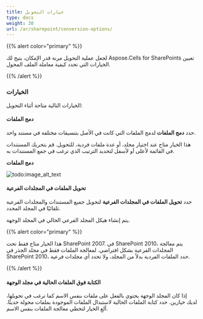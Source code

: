 ```yaml
---
title: خيارات التحويل
type: docs
weight: 30
url: /ar/sharepoint/conversion-options/
---
```


{{% alert color="primary" %}} 

لجعل عملية التحويل مرنة قدر الإمكان، يتيح لك Aspose.Cells for SharePoints تعيين الخيارات التي تحدد كيفية معاملة الملف المحول.

{{% /alert %}} 
### **الخيارات**
الخيارات التالية متاحة أثناء التحويل:
#### **دمج الملفات**
حدد **دمج الملفات** لدمج الملفات التي كانت في الأصل بتنسيقات مختلفة في مستند واحد. 

هذا الخيار متاح عند اختيار مجلد، أو عدة ملفات فردية، للتحويل. قم بتحريك المستندات في القائمة لأعلى أو لأسفل لتحديد الترتيب الذي ترغب في جمع المستندات به.

**دمج الملفات** 

![todo:image_alt_text](conversion-options_1.png)



#### **تحويل الملفات في المجلدات الفرعية**
حدد **تحويل الملفات في المجلدات الفرعية** لتحويل جميع المستندات والمجلدات الفرعية تلقائيًا في المجلد المحدد. 

يتم إنشاء هيكل المجلد الفرعي الحالي في المجلد الوجهة.

{{% alert color="primary" %}} 

هذا الخيار متاح فقط تحت SharePoint 2007. في SharePoint 2010، يتم معالجة المجلدات الفرعية بشكل افتراضي. لمعالجة الملفات فقط في مجلد الجذر في SharePoint 2010، حدد الملفات الفردية بدلاً من المجلد، ولا تحدد أي مجلدات فرعية.

{{% /alert %}} 
#### **الكتابة فوق الملفات الحالية في مجلد الوجهة**
إذا كان المجلد الوجهة يحتوي بالفعل على ملفات بنفس الاسم كما ترغب في تحويلها، لديك خيارين. حدد كتابة الملفات الحالية لاستبدال الملفات الموجودة بملفات محولة حديثًا. ألغِ الخيار لتخطي معالجة الملفات بنفس الاسم.
